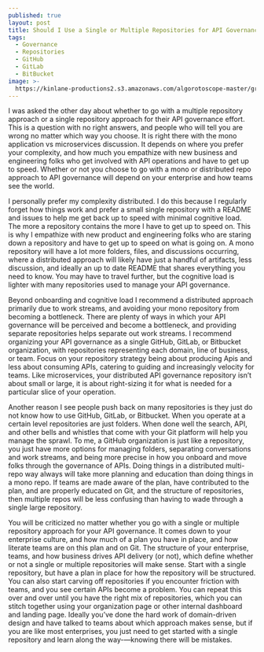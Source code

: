 ```yaml
---
published: true
layout: post
title: Should I Use a Single or Multiple Repositories for API Governance?
tags:
  - Governance
  - Repositories
  - GitHub
  - GitLab
  - BitBucket
image: >-
  https://kinlane-productions2.s3.amazonaws.com/algorotoscope-master/green-circuit-cell-tower-satellite-dishes.jpeg
---
```

I was asked the other day about whether to go with a multiple repository approach or a single repository approach for their API governance effort. This is a question with no right answers, and people who will tell you are wrong no matter which way you choose. It is right there with the mono application vs microservices discussion. It depends on where you prefer your complexity, and how much you empathize with new business and engineering folks who get involved with API operations and have to get up to speed. Whether or not you choose to go with a mono or distributed repo approach to API governance will depend on your enterprise and how teams see the world.

I personally prefer my complexity distributed. I do this because I regularly forget how things work and prefer a small single repository with a README and issues to help me get back up to speed with minimal cognitive load. The more a repository contains the more I have to get up to speed on. This is why I empathize with new product and engineering folks who are staring down a repository and have to get up to speed on what is going on. A mono repository will have a lot more folders, files, and discussions occurring, where a distributed approach will likely have just a handful of artifacts, less discussion, and ideally an up to date README that shares everything you need to know. You may have to travel further, but the cognitive load is lighter with many repositories used to manage your API governance.

Beyond onboarding and cognitive load I recommend a distributed approach primarily due to work streams, and avoiding your mono repository from becoming a bottleneck. There are plenty of ways in which your API governance will be perceived and become a bottleneck, and providing separate repositories helps separate out work streams. I recommend organizing your API governance as a single GitHub, GitLab, or Bitbucket organization, with repositories representing each domain, line of business, or team. Focus on your repository strategy being about producing Apis and less about consuming APIs, catering to guiding and increasingly velocity for teams. Like microservices, your distributed API governance repository isn’t about small or large, it is about right-sizing it for what is needed for a particular slice of your operation. 

Another reason I see people push back on many repositories is they just do not know how to use GitHub, GitLab, or Bitbucket. When you operate at a certain level repositories are just folders. When done well the search, API, and other bells and whistles that come with your Git platform will help you manage the sprawl. To me, a GitHub organization is just like a repository, you just have more options for managing folders, separating conversations and work streams, and being more precise in how you onboard and move folks through the governance of APIs. Doing things in a distributed multi-repo way always will take more planning and education than doing things in a mono repo. If teams are made aware of the plan, have contributed to the plan, and are properly educated on Git, and the structure of repositories, then multiple repos will be less confusing than having to wade through a single large repository.

You will be criticized no matter whether you go with a single or multiple repository approach for your API governance. It comes down to your enterprise culture, and how much of a plan you have in place, and how literate teams are on this plan and on Git. The structure of your enterprise, teams, and how business drives API delivery (or not), which define whether or not a single or multiple repositories will make sense. Start with a single repository, but have a plan in place for how the repository will be structured. You can also start carving off repositories if you encounter friction with teams, and you see certain APIs become a problem. You can repeat this over and over until you have the right mix of repositories, which you can stitch together using your organization page or other internal dashboard and landing page. Ideally you’ve done the hard work of domain-driven design and have talked to teams about which approach makes sense, but if you are like most enterprises, you just need to get started with a single repository and learn along the way-—knowing there will be mistakes.
